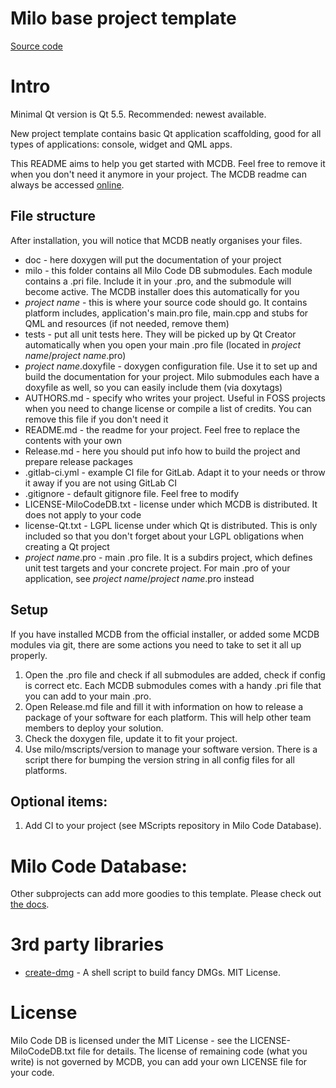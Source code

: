 Milo base project template
===

[Source code](https://github.com/milosolutions/newprojecttemplate)

# Intro

Minimal Qt version is Qt 5.5. Recommended: newest available.

New project template contains basic Qt application scaffolding, good for
all types of applications: console, widget and QML apps.

This README aims to help you get started with MCDB. Feel free to remove it when
you don't need it anymore in your project. The MCDB readme can always be
accessed [online](https://docs.milosolutions.com/milo-code-db/newprojecttemplate/).

## File structure

After installation, you will notice that MCDB neatly organises your files.

* doc - here doxygen will put the documentation of your project
* milo - this folder contains all Milo Code DB submodules. Each module contains
a .pri file. Include it in your .pro, and the submodule will become active. The
MCDB installer does this automatically for you
* _project name_ - this is where your source code should go. It contains platform
includes, application's main.pro file, main.cpp and stubs for QML and resources
(if not needed, remove them)
* tests - put all unit tests here. They will be picked up by Qt Creator
automatically when you open your main .pro file
(located in _project name_/_project name_.pro)
* _project name_.doxyfile - doxygen configuration file. Use it to set up and
build the documentation for your project. Milo submodules each have a doxyfile
as well, so you can easily include them (via doxytags)
* AUTHORS.md - specify who writes your project. Useful in FOSS projects when
you need to change license or compile a list of credits. You can remove this
file if you don't need it
* README.md - the readme for your project. Feel free to replace the contents
with your own
* Release.md - here you should put info how to build the project and prepare
release packages
* .gitlab-ci.yml - example CI file for GitLab. Adapt it to your needs or throw
it away if you are not using GitLab CI
* .gitignore - default gitignore file. Feel free to modify
* LICENSE-MiloCodeDB.txt - license under which MCDB is distributed. It does not
apply to your code
* license-Qt.txt - LGPL license under which Qt is distributed. This is only
included so that you don't forget about your LGPL obligations when creating a Qt
project
* _project name_.pro - main .pro file. It is a subdirs project, which defines
unit test targets and your concrete project. For main .pro of your application,
see _project name_/_project name_.pro instead

## Setup

If you have installed MCDB from the official installer, or added some MCDB
modules via git, there are some actions you need to take to set it all up
properly.

1. Open the .pro file and check if all submodules are added, check if config is
correct etc. Each MCDB submodules comes with a handy .pri file that you can add
to your main .pro.
2. Open Release.md file and fill it with information on how to release a package
of your software for each platform. This will help other team members to deploy
your solution.
3. Check the doxygen file, update it to fit your project.
4. Use milo/mscripts/version to manage your software version. There is a script
there for bumping the version string in all config files for all platforms.

## Optional items:

1. Add CI to your project (see MScripts repository in Milo Code Database).

# Milo Code Database:

Other subprojects can add more goodies to this template. Please check out
[the docs](https://docs.milosolutions.com/milo-code-db/main/subprojects.html).

# 3rd party libraries 

* [create-dmg](https://github.com/andreyvit/create-dmg) - A shell script to build
fancy DMGs. MIT License.

# License 

Milo Code DB is licensed under the MIT License - see the LICENSE-MiloCodeDB.txt
file for details. The license of remaining code (what you write) is not governed
by MCDB, you can add your own LICENSE file for your code.
